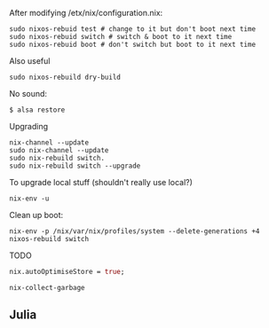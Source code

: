 

After modifying /etx/nix/configuration.nix:
```
sudo nixos-rebuid test # change to it but don't boot next time
sudo nixos-rebuid switch # switch & boot to it next time
sudo nixos-rebuid boot # don't switch but boot to it next time
```
Also useful 
```
sudo nixos-rebuild dry-build
```

No sound:
```
$ alsa restore
```


Upgrading
```
nix-channel --update
sudo nix-channel --update
sudo nix-rebuild switch.
sudo nix-rebuild switch --upgrade
```

To upgrade local stuff (shouldn't really use local?)
```
nix-env -u
```


Clean up boot:
```
nix-env -p /nix/var/nix/profiles/system --delete-generations +4
nixos-rebuild switch 
```

TODO
```configuration.nix
nix.autoOptimiseStore = true;
```

```
nix-collect-garbage
```


## Julia
